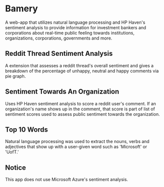 # Bamery
A web-app that utilizes natural language processing and HP Haven's sentiment analysis to provide information for investment bankers and corporations about real-time public feeling towards institutions, organizations, corporations, governments and more.

## Reddit Thread Sentiment Analysis
A extension that assesses a reddit thread's overall sentiment and gives a breakdown of the percentage of unhappy, neutral and happy comments via pie graph.

## Sentiment Towards An Organization
Uses HP Haven sentiment analysis to score a reddit user's comment. If an organization's name shows up in the comment, that score is part of list of sentiment scores used to assess public sentiment towards the organization. 

## Top 10 Words
Natural language processing was used to extract the nouns, verbs and adjectives that show up with a user-given word such as 'Microsoft' or 'UofT.'

## Notice
This app does not use Microsoft Azure's sentiment analysis.